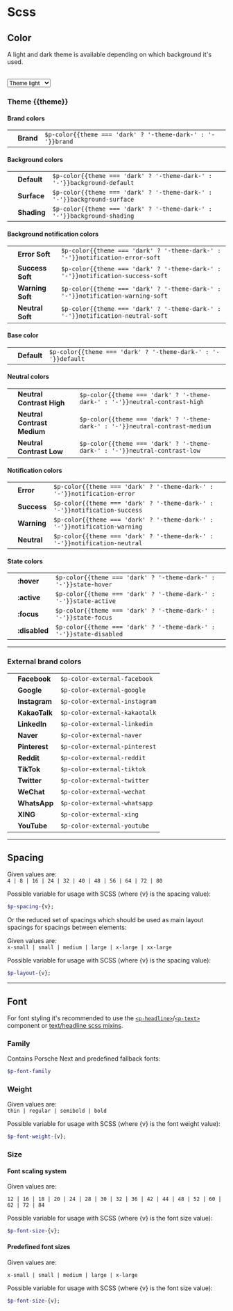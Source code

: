# Scss

<TableOfContents></TableOfContents>

## Color

A light and dark theme is available depending on which background it's used.

<br>
<select id="theme-selector" v-model="theme" :data-selected="theme" aria-label="Select theme">
  <option disabled>Select theme</option>
  <option value="light">Theme light</option>
  <option value="dark">Theme dark</option>
</select>

### Theme {{theme}}

#### Brand colors

|                                            |           |                                                            |
| ------------------------------------------ | --------- | ---------------------------------------------------------- |
| <ColorBadge :theme="theme" color="brand"/> | **Brand** | `$p-color{{theme === 'dark' ? '-theme-dark-' : '-'}}brand` |

#### Background colors

|                                                         |             |                                                                         |
| ------------------------------------------------------- | ----------- | ----------------------------------------------------------------------- |
| <ColorBadge :theme="theme" color="background-default"/> | **Default** | `$p-color{{theme === 'dark' ? '-theme-dark-' : '-'}}background-default` |
| <ColorBadge :theme="theme" color="background-surface"/> | **Surface** | `$p-color{{theme === 'dark' ? '-theme-dark-' : '-'}}background-surface` |
| <ColorBadge :theme="theme" color="background-shading"/> | **Shading** | `$p-color{{theme === 'dark' ? '-theme-dark-' : '-'}}background-shading` |

#### Background notification colors

|                                                                |                  |                                                                                |
| -------------------------------------------------------------- | ---------------- | ------------------------------------------------------------------------------ |
| <ColorBadge :theme="theme" color="notification-error-soft"/>   | **Error Soft**   | `$p-color{{theme === 'dark' ? '-theme-dark-' : '-'}}notification-error-soft`   |
| <ColorBadge :theme="theme" color="notification-success-soft"/> | **Success Soft** | `$p-color{{theme === 'dark' ? '-theme-dark-' : '-'}}notification-success-soft` |
| <ColorBadge :theme="theme" color="notification-warning-soft"/> | **Warning Soft** | `$p-color{{theme === 'dark' ? '-theme-dark-' : '-'}}notification-warning-soft` |
| <ColorBadge :theme="theme" color="notification-neutral-soft"/> | **Neutral Soft** | `$p-color{{theme === 'dark' ? '-theme-dark-' : '-'}}notification-neutral-soft` |

#### Base color

|                                              |             |                                                              |
| -------------------------------------------- | ----------- | ------------------------------------------------------------ |
| <ColorBadge :theme="theme" color="default"/> | **Default** | `$p-color{{theme === 'dark' ? '-theme-dark-' : '-'}}default` |

#### Neutral colors

|                                                              |                             |                                                                              |
| ------------------------------------------------------------ | --------------------------- | ---------------------------------------------------------------------------- |
| <ColorBadge :theme="theme" color="neutral-contrast-high"/>   | **Neutral Contrast High**   | `$p-color{{theme === 'dark' ? '-theme-dark-' : '-'}}neutral-contrast-high`   |
| <ColorBadge :theme="theme" color="neutral-contrast-medium"/> | **Neutral Contrast Medium** | `$p-color{{theme === 'dark' ? '-theme-dark-' : '-'}}neutral-contrast-medium` |
| <ColorBadge :theme="theme" color="neutral-contrast-low"/>    | **Neutral Contrast Low**    | `$p-color{{theme === 'dark' ? '-theme-dark-' : '-'}}neutral-contrast-low`    |

#### Notification colors

|                                                           |             |                                                                           |
| --------------------------------------------------------- | ----------- | ------------------------------------------------------------------------- |
| <ColorBadge :theme="theme" color="notification-error"/>   | **Error**   | `$p-color{{theme === 'dark' ? '-theme-dark-' : '-'}}notification-error`   |
| <ColorBadge :theme="theme" color="notification-success"/> | **Success** | `$p-color{{theme === 'dark' ? '-theme-dark-' : '-'}}notification-success` |
| <ColorBadge :theme="theme" color="notification-warning"/> | **Warning** | `$p-color{{theme === 'dark' ? '-theme-dark-' : '-'}}notification-warning` |
| <ColorBadge :theme="theme" color="notification-neutral"/> | **Neutral** | `$p-color{{theme === 'dark' ? '-theme-dark-' : '-'}}notification-neutral` |

#### State colors

|                                                     |               |                                                                     |
| --------------------------------------------------- | ------------- | ------------------------------------------------------------------- |
| <ColorBadge :theme="theme" color="state-hover"/>    | **:hover**    | `$p-color{{theme === 'dark' ? '-theme-dark-' : '-'}}state-hover`    |
| <ColorBadge :theme="theme" color="state-active"/>   | **:active**   | `$p-color{{theme === 'dark' ? '-theme-dark-' : '-'}}state-active`   |
| <ColorBadge :theme="theme" color="state-focus"/>    | **:focus**    | `$p-color{{theme === 'dark' ? '-theme-dark-' : '-'}}state-focus`    |
| <ColorBadge :theme="theme" color="state-disabled"/> | **:disabled** | `$p-color{{theme === 'dark' ? '-theme-dark-' : '-'}}state-disabled` |

---

### External brand colors

|                                          |               |                               |
| ---------------------------------------- | ------------- | ----------------------------- |
| <ColorBadge color="external-facebook"/>  | **Facebook**  | `$p-color-external-facebook`  |
| <ColorBadge color="external-google"/>    | **Google**    | `$p-color-external-google`    |
| <ColorBadge color="external-instagram"/> | **Instagram** | `$p-color-external-instagram` |
| <ColorBadge color="external-kakaotalk"/> | **KakaoTalk** | `$p-color-external-kakaotalk` |
| <ColorBadge color="external-linkedin"/>  | **LinkedIn**  | `$p-color-external-linkedin`  |
| <ColorBadge color="external-naver"/>     | **Naver**     | `$p-color-external-naver`     |
| <ColorBadge color="external-pinterest"/> | **Pinterest** | `$p-color-external-pinterest` |
| <ColorBadge color="external-reddit"/>    | **Reddit**    | `$p-color-external-reddit`    |
| <ColorBadge color="external-tiktok"/>    | **TikTok**    | `$p-color-external-tiktok`    |
| <ColorBadge color="external-twitter"/>   | **Twitter**   | `$p-color-external-twitter`   |
| <ColorBadge color="external-wechat"/>    | **WeChat**    | `$p-color-external-wechat`    |
| <ColorBadge color="external-whatsapp"/>  | **WhatsApp**  | `$p-color-external-whatsapp`  |
| <ColorBadge color="external-xing"/>      | **XING**      | `$p-color-external-xing`      |
| <ColorBadge color="external-youtube"/>   | **YouTube**   | `$p-color-external-youtube`   |

---

## Spacing

Given values are:  
`4 | 8 | 16 | 24 | 32 | 40 | 48 | 56 | 64 | 72 | 80`

Possible variable for usage with SCSS (where {v} is the spacing value):

```scss
$p-spacing-{v};
```

Or the reduced set of spacings which should be used as main layout spacings for spacings between elements:

Given values are:  
`x-small | small | medium | large | x-large | xx-large`

Possible variable for usage with SCSS (where {v} is the spacing value):

```scss
$p-layout-{v};
```

---

## Font

For font styling it's recommended to use the
[`<p-headline>`](components/typography/headline)/[`<p-text>`](components/typography/text) component or
[text/headline scss mixins](utilities/scss/mixins).

### Family

Contains Porsche Next and predefined fallback fonts:

```scss
$p-font-family
```

### Weight

Given values are:  
`thin | regular | semibold | bold`

Possible variable for usage with SCSS (where {v} is the font weight value):

```scss
$p-font-weight-{v};
```

### Size

#### Font scaling system

Given values are:

`12 | 16 | 18 | 20 | 24 | 28 | 30 | 32 | 36 | 42 | 44 | 48 | 52 | 60 | 62 | 72 | 84`

Possible variable for usage with SCSS (where {v} is the font size value):

```scss
$p-font-size-{v};
```

#### Predefined font sizes

Given values are:

`x-small | small | medium | large | x-large`

Possible variable for usage with SCSS (where {v} is the font size value):

```scss
$p-font-size-{v};
```

<script lang="ts">
import Vue from 'vue';
import Component from 'vue-class-component';
import { Theme } from '@/models';

@Component
export default class Variables extends Vue {
  public theme: Theme = 'light';
}
</script>
